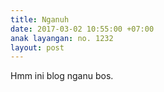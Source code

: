 ```yaml
---
title: Nganuh
date: 2017-03-02 10:55:00 +07:00
anak layangan: no. 1232
layout: post
---
```


Hmm ini blog nganu bos.